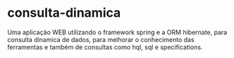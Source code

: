 # consulta-dinamica
Uma aplicação WEB utilizando o framework spring e a ORM hibernate, para consulta dinamica de dados, para melhorar o conhecimento das ferramentas e também de consultas como hql, sql e specifications.
